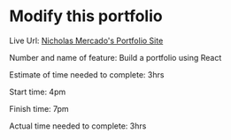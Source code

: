 # Modify this portfolio

Live Url: [Nicholas Mercado's Portfolio Site](https://nicholas-mercado-portfolio.netlify.app/)


Number and name of feature: Build a portfolio using React

Estimate of time needed to complete: 3hrs

Start time: 4pm

Finish time: 7pm

Actual time needed to complete: 3hrs
